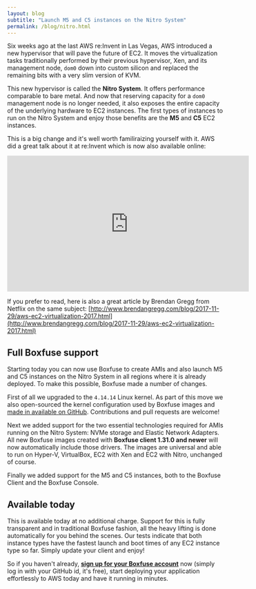 ```yaml
---
layout: blog
subtitle: "Launch M5 and C5 instances on the Nitro System"
permalink: /blog/nitro.html
---
```

Six weeks ago at the last AWS re:Invent in Las Vegas, AWS introduced a new hypervisor that will pave the future of EC2.
It moves the virtualization tasks traditionally performed by their previous hypervisor, Xen, and its management node,
`dom0` down into custom silicon and replaced the remaining bits with a very slim version of KVM.

This new hypervisor is called the **Nitro System**. It offers performance comparable to bare metal. And now that
reserving capacity for a `dom0` management node is no longer needed, it also exposes the entire capacity of the
underlying hardware to EC2 instances. The first types of instances to run on the Nitro System and enjoy those benefits
are the **M5** and **C5** EC2 instances.

This is a big change and it's well worth familiraizing yourself with it. AWS did a great talk about it at re:Invent
which is now also available online:

<iframe width="560" height="315" src="https://www.youtube-nocookie.com/embed/LabltEXk0VQ?rel=0" frameborder="0" allow="autoplay; encrypted-media" allowfullscreen></iframe><br>

If you prefer to read, here is also a great article by Brendan Gregg from Netflix on the same subject: [http://www.brendangregg.com/blog/2017-11-29/aws-ec2-virtualization-2017.html](http://www.brendangregg.com/blog/2017-11-29/aws-ec2-virtualization-2017.html)

## Full Boxfuse support

Starting today you can now use Boxfuse to create AMIs and also launch M5 and C5 instances on the Nitro System in all
regions where it is already deployed. To make this possible, Boxfuse made a number of changes.

First of all we upgraded to the `4.14.14` Linux kernel. As part of this move we also open-sourced the kernel
configuration used by Boxfuse images and [made in available on GitHub](https://github.com/boxfuse/boxfuse-kernel).
Contributions and pull requests are welcome! 

Next we added support for the two essential technologies required for AMIs running on the Nitro System: NVMe storage
and Elastic Network Adapters. All new Boxfuse images created with **Boxfuse client 1.31.0 and newer** will now automatically
include those drivers. The images are universal and able to run on Hyper-V, VirtualBox, EC2 with Xen and EC2 with Nitro,
unchanged of course.

Finally we added support for the M5 and C5 instances, both to the Boxfuse Client and the Boxfuse Console.

## Available today

This is available today at no additional charge. Support for this is fully transparent and in traditional Boxfuse fashion,
all the heavy lifting is done automatically for you behind the scenes. 
Our tests indicate that both instance types have the fastest launch and boot times of any EC2 instance type
so far. Simply update your client and enjoy! 

So if you haven't already,
[**sign up for your Boxfuse account**](https://console.boxfuse.com) now (simply log in with your GitHub id, it's free),
start deploying your application effortlessly to AWS today and have it running in minutes.